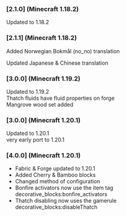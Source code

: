 ### [2.1.0] (Minecraft 1.18.2)
Updated to 1.18.2

### [2.1.1] (Minecraft 1.18.2)
Added Norwegian Bokmål (no_no) translation

Updated Japanese & Chinese translation

### [3.0.0] (Minecraft 1.19.2)
Updated to 1.19.2  
Thatch fluids have fluid properties on forge  
Mangrove wood set added

### [3.0.0] (Minecraft 1.20.1)
Updated to 1.20.1  
very early port to 1.20.1

### [4.0.0] (Minecraft 1.20.1)
- Fabric & Forge updated to 1.20.1
- Added Cherry & Bamboo blocks
- Changed method of configuration
- Bonfire activators now use the item tag decorative_blocks:bonfire_activators
- Thatch disabling now uses the gamerule decorative_blocks:disableThatch
